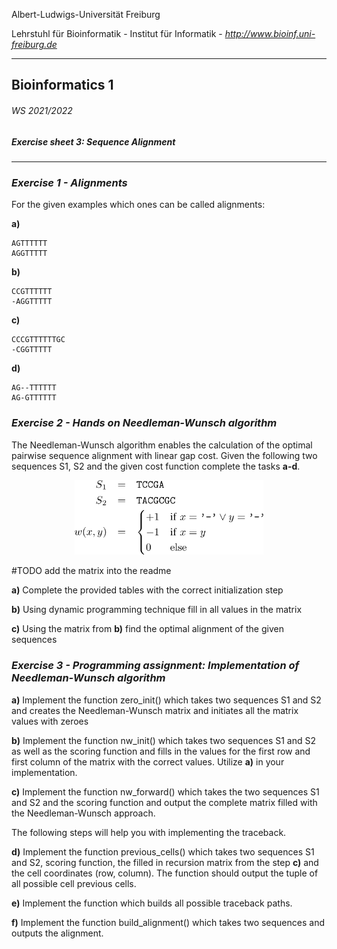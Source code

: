 Albert-Ludwigs-Universität Freiburg

Lehrstuhl für Bioinformatik - Institut für Informatik - *http://www.bioinf.uni-freiburg.de*

---
## Bioinformatics 1
###### WS 2021/2022
##### Exercise sheet 3: Sequence Alignment
---

### _Exercise 1 -  Alignments_

For the given examples which ones can be called alignments:


**a)**
 
    AGTTTTTT
    AGGTTTTT
    
    
**b)**
 
    CCGTTTTTT
    -AGGTTTTT
    
    
    
**c)**
 
    CCCGTTTTTTGC
    -CGGTTTTT
    
    
**d)**
 
    AG--TTTTTT
    AG-GTTTTTT


### _Exercise 2 -  Hands on Needleman-Wunsch algorithm_

The Needleman-Wunsch algorithm enables the calculation of the optimal pairwise sequence alignment with linear gap cost. Given the following two sequences S1, S2 and the given cost function complete the tasks **a-d**.

<p align="center">
<img src="./figures/Equations1.svg" alt="metric1" width=60%/>
 </p>

#TODO add the matrix into the readme

**a)** Complete the provided tables with the correct initialization step


**b)** Using dynamic programming technique fill in all values in the matrix


**c)** Using the matrix from **b)** find the optimal alignment of the given sequences


### _Exercise 3 - Programming assignment: Implementation of Needleman-Wunsch algorithm_

**a)** Implement the function zero_init() which takes two sequences S1 and S2 and creates the Needleman-Wunsch matrix and initiates all the matrix values with zeroes


**b)** Implement the function nw_init() which takes two sequences S1 and S2 as well as the scoring function and fills in the values for the first row and first column of the matrix with the correct values.
Utilize **a)** in your implementation.

**c)** Implement the function nw_forward() which takes the two sequences S1 and S2 and the scoring function and output the complete matrix filled with the Needleman-Wunsch approach.

The following steps will help you with implementing the traceback.

**d)** Implement the function previous_cells() which takes two sequences S1 and S2, scoring function, the filled in recursion matrix from the step **c)** and the cell coordinates (row, column).
The function should output the tuple of all possible cell previous cells.

**e)** Implement the function which builds all possible traceback paths. 

**f)** Implement the function build_alignment() which takes two sequences and outputs the alignment.

